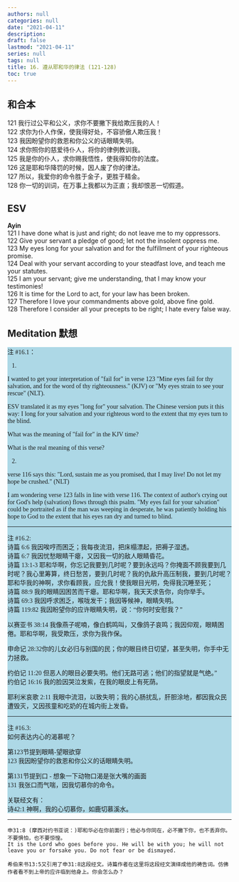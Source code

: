 ```yaml
---
authors: null
categories: null
date: "2021-04-11"
description: 
draft: false
lastmod: "2021-04-11"
series: null
tags: null
title: 16. 遵从耶和华的律法 (121-128)
toc: true
---
```



<!--more-->
## 和合本
121 我行过公平和公义，求你不要撇下我给欺压我的人！  
122 求你为仆人作保，使我得好处，不容骄傲人欺压我！  
123 我因盼望你的救恩和你公义的话眼睛失明。  
124 求你照你的慈爱待仆人，将你的律例教训我。  
125 我是你的仆人，求你赐我悟性，使我得知你的法度。  
126 这是耶和华降罚的时候，因人废了你的律法。  
127 所以，我爱你的命令胜于金子，更胜于精金。  
128 你一切的训词，在万事上我都以为正直；我却恨恶一切假道。  


## ESV
**Ayin**  
121 I have done what is just and right; do not leave me to my oppressors.  
122 Give your servant a pledge of good; let not the insolent oppress me.  
123 My eyes long for your salvation and for the fulfillment of your righteous promise.  
124 Deal with your servant according to your steadfast love, and teach me your statutes.  
125 I am your servant; give me understanding, that I may know your testimonies!  
126 It is time for the Lord to act, for your law has been broken.  
127 Therefore I love your commandments above gold, above fine gold.  
128 Therefore I consider all your precepts to be right; I hate every false way.  

## Meditation 默想
<div style="background-color:#add8e6; font-family: Calibri;
  font-size: 14px;text-align:left; vertical-align: middle;">

注 #16.1：  

1)
I wanted to get your interpretation of "fail for" in verse 123 "Mine eyes fail for thy salvation, and for the word of thy righteousness."  (KJV) or "My eyes strain to see your rescue" (NLT).

ESV translated it as my eyes "long for" your salvation.  The Chinese version puts it this way: I long for your salvation and your righteous word to the extent that my eyes turn to the blind.

What was the meaning of "fail for" in the KJV time?

What is the real meaning of this verse?

2)
verse 116 says this: "Lord, sustain me as you promised, that I may live! Do not let my hope be crushed." (NLT)

I am wondering verse 123 falls in line with verse 116.  The context of author's crying out for God's help (salvation) flows through this psalm.  "My eyes fail for your salvation" could be portraited as if the man was weeping in desperate, he was patiently holding his hope to God to the extent that his eyes ran dry and turned to blind.  

***
注 #16.2:   
诗篇 6:6 我因唉哼而困乏；我每夜流泪，把床榻漂起，把褥子湿透。  
诗篇 6:7   我因忧愁眼睛干瘪，又因我一切的敌人眼睛昏花。  
诗篇 13:1-3 耶和华啊，你忘记我要到几时呢？要到永远吗？你掩面不顾我要到几时呢？我心里筹算，终日愁苦，要到几时呢？我的仇敌升高压制我，要到几时呢？耶和华我的神啊，求你看顾我，应允我！使我眼目光明，免得我沉睡至死；  
诗篇 88:9  我的眼睛因困苦而干瘪。耶和华啊，我天天求告你，向你举手。  
诗篇 69:3  我因呼求困乏，喉咙发干；我因等候神，眼睛失明。  
诗篇 119:82  我因盼望你的应许眼睛失明，说：“你何时安慰我？”  

以赛亚书 38:14  我像燕子呢喃，像白鹤鸣叫，又像鸽子哀鸣；我因仰观，眼睛困倦。耶和华啊，我受欺压，求你为我作保。  

申命记 28:32你的儿女必归与别国的民；你的眼目终日切望，甚至失明，你手中无力拯救。  

约伯记 11:20  但恶人的眼目必要失明。他们无路可逃；他们的指望就是气绝。”  
约伯记 16:16  我的脸因哭泣发紫，在我的眼皮上有死荫。  

耶利米哀歌 2:11 我眼中流泪，以致失明；我的心肠扰乱，肝胆涂地，都因我众民遭毁灭，又因孩童和吃奶的在城内街上发昏。

---
注 #16.3:  
如何表达内心的渴慕呢？  

第123节提到眼睛-望眼欲穿  
123 我因盼望你的救恩和你公义的话眼睛失明。  

第131节提到口 - 想象一下动物口渴是张大嘴的画面  
131 我张口而气喘，因我切慕你的命令。  

关联经文有：  
诗42:1 神啊，我的心切慕你，如鹿切慕溪水。  

</div>

___

    申31:8 (摩西对约书亚说：)耶和华必在你前面行；他必与你同在，必不撇下你，也不丢弃你。不要惧怕，也不要惊惶。
    It is the Lord who goes before you. He will be with you; he will not leave you or forsake you. Do not fear or be dismayed.
    
    希伯来书13:5又引用了申31:8这段经文。诗篇作者在这里将这段经文演绎成他的祷告词。仿佛作者看不到上帝的应许临到他身上。你会怎么办？